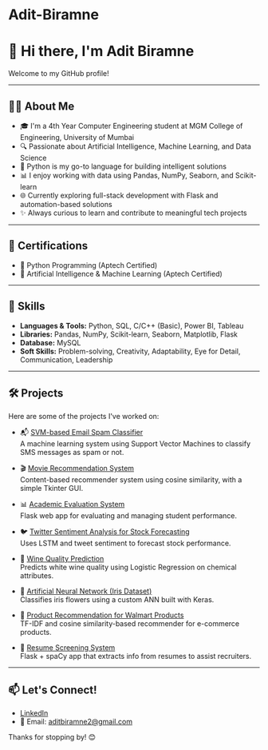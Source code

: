 # Adit-Biramne

# 👋 Hi there, I'm Adit Biramne

Welcome to my GitHub profile!

---

## 🧑‍💻 About Me

- 🎓 I'm a 4th Year Computer Engineering student at MGM College of Engineering, University of Mumbai  
- 🔍 Passionate about Artificial Intelligence, Machine Learning, and Data Science  
- 🐍 Python is my go-to language for building intelligent solutions  
- 📊 I enjoy working with data using Pandas, NumPy, Seaborn, and Scikit-learn  
- 🌐 Currently exploring full-stack development with Flask and automation-based solutions  
- ✨ Always curious to learn and contribute to meaningful tech projects

---

## 📜 Certifications

- 🧠 Python Programming (Aptech Certified)  
- 🤖 Artificial Intelligence & Machine Learning (Aptech Certified)

---

## 🚀 Skills

- **Languages & Tools:** Python, SQL, C/C++ (Basic), Power BI, Tableau  
- **Libraries:** Pandas, NumPy, Scikit-learn, Seaborn, Matplotlib, Flask  
- **Database:** MySQL  
- **Soft Skills:** Problem-solving, Creativity, Adaptability, Eye for Detail, Communication, Leadership

---

## 🛠️ Projects

Here are some of the projects I've worked on:

- 📬 [SVM-based Email Spam Classifier](https://github.com/AditBiramne/SVM-based-Email-Spam-Classifier)  
  A machine learning system using Support Vector Machines to classify SMS messages as spam or not.

- 🎬 [Movie Recommendation System](https://github.com/AditBiramne/Movie-Recommendation-System)  
  Content-based recommender system using cosine similarity, with a simple Tkinter GUI.

- 📊 [Academic Evaluation System](https://github.com/AditBiramne/Academic-Evaluation-System)  
  Flask web app for evaluating and managing student performance.

- 🐦 [Twitter Sentiment Analysis for Stock Forecasting](https://github.com/AditBiramne/-Twitter-Sentiment-Analysis-for-Stock-Market-Forecasting)  
  Uses LSTM and tweet sentiment to forecast stock performance.

- 🍷 [Wine Quality Prediction](https://github.com/AditBiramne/Wine-Quality-Prediction-Using-Logistic-Regression)  
  Predicts white wine quality using Logistic Regression on chemical attributes.

- 🌸 [Artificial Neural Network (Iris Dataset)](https://github.com/AditBiramne/Artificial-Neural-Network-Implementation)  
  Classifies iris flowers using a custom ANN built with Keras.

- 🛒 [Product Recommendation for Walmart Products](https://github.com/AditBiramne/Product-Recommendation-for-Walmart-Products)  
  TF-IDF and cosine similarity-based recommender for e-commerce products.

- 📂 [Resume Screening System](https://github.com/AditBiramne/Resume-Screening-System)  
  Flask + spaCy app that extracts info from resumes to assist recruiters.

---

## 📫 Let's Connect!

- [LinkedIn](https://linkedin.com/in/aditbiramne)  
- 📧 Email: [aditbiramne2@gmail.com](mailto:aditbiramne2@gmail.com)  

Thanks for stopping by! 😊

